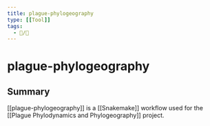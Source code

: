 ```yaml
---
title: plague-phylogeography
type: [[Tool]]
tags:
  - 📝/🌱
---
```


# plague-phylogeography

## Summary

[[plague-phylogeography]] is a [[Snakemake]] workflow used for the [[Plague Phylodynamics and Phylogeography]] project.
